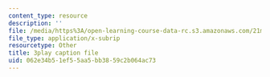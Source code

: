 ```yaml
---
content_type: resource
description: ''
file: /media/https%3A/open-learning-course-data-rc.s3.amazonaws.com/21m-355-musical-improvisation-spring-2013/062e34b51ef55aa5bb3859c2b064ac73_l5J-t5NcHuQ.vtt
file_type: application/x-subrip
resourcetype: Other
title: 3play caption file
uid: 062e34b5-1ef5-5aa5-bb38-59c2b064ac73
---
```

